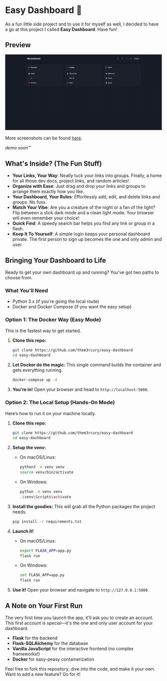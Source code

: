# Easy Dashboard 🚀

As a fun little side project and to use it for myself as well, I decided to have a go at this project I called **Easy Dashboard**.
Have fun!

## Preview

![Dashboard Preview](https://raw.githubusercontent.com/them3rcury/easy-dashboard/refs/heads/master/screenshots/preview3.png)

More screenshots can be found [here](https://github.com/them3rcury/easy-dashboard/tree/master/screenshots).

*demo soon™*

## What's Inside? (The Fun Stuff)

* **Your Links, Your Way**: Neatly tuck your links into groups. Finally, a home for all those dev docs, project links, and random articles!
* **Organize with Ease**: Just drag and drop your links and groups to arrange them exactly how you like.
* **Your Dashboard, Your Rules**: Effortlessly add, edit, and delete links and groups. No fuss.
* **Match Your Vibe**: Are you a creature of the night or a fan of the light? Flip between a slick dark mode and a clean light mode. Your browser will even remember your choice!
* **Quick Find**: A speedy search bar helps you find any link or group in a flash.
* **Keep It To Yourself**: A simple login keeps your personal dashboard private. The first person to sign up becomes the one and only admin and user.

## Bringing Your Dashboard to Life

Ready to get your own dashboard up and running? You've got two paths to choose from.

### What You'll Need

* Python 3.x (if you're going the local route)
* Docker and Docker Compose (if you want the easy setup)

### Option 1: The Docker Way (Easy Mode)

This is the fastest way to get started.

1.  **Clone this repo:**
    ```sh
    git clone https://github.com/them3rcury/easy-dashboard
    cd easy-dashboard
    ```

2.  **Let Docker do the magic:**
    This single command builds the container and gets everything running.
    ```sh
    docker-compose up -d
    ```

3.  **You're in!**
    Open your browser and head to `http://localhost:5000`.

### Option 2: The Local Setup (Hands-On Mode)

Here’s how to run it on your machine locally.

1.  **Clone this repo:**
    ```sh
    git clone https://github.com/them3rcury/easy-dashboard
    cd easy-dashboard
    ```

2.  **Setup the venv:**
    * On macOS/Linux:
        ```sh
        python3 -m venv venv
        source venv/bin/activate
        ```
    * On Windows:
        ```sh
        python -m venv venv
        .\venv\Scripts\activate
        ```

3.  **Install the goodies:**
    This will grab all the Python packages the project needs.
    ```sh
    pip install -r requirements.txt
    ```

4.  **Launch it!**
    * On macOS/Linux:
        ```sh
        export FLASK_APP=app.py
        flask run
        ```
    * On Windows:
        ```sh
        set FLASK_APP=app.py
        flask run
        ```

5.  **Use it!**
    Open your browser and navigate to `http://127.0.0.1:5000`.

## A Note on Your First Run

The very first time you launch the app, it'll ask you to create an account. This first account is special—it's the one and only user account for your dashboard.

* **Flask** for the backend
* **Flask-SQLAlchemy** for the database
* **Vanilla JavaScript** for the interactive frontend (no complex frameworks!)
* **Docker** for easy-peasy containerization

Feel free to fork this repository, dive into the code, and make it your own. Want to add a new feature? Go for it!